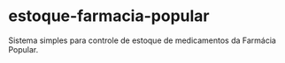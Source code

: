 # estoque-farmacia-popular
Sistema simples para controle de estoque de medicamentos da Farmácia Popular.

